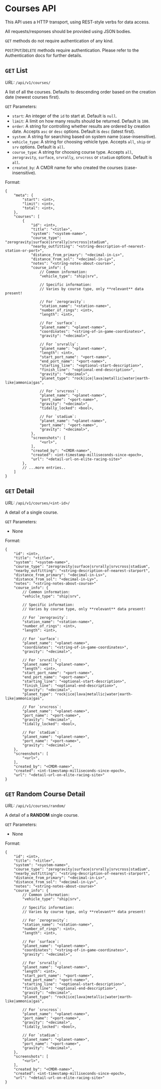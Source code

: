 # Courses API

This API uses a HTTP transport, using REST-style verbs for data access.

All requests/responses should be provided using JSON bodies.

`GET` methods do not require authentication of any kind.

`POST`/`PUT`/`DELETE` methods require authentication. Please refer to the
Authentication docs for further details.


## `GET` List

*URL:* `/api/v1/courses/`

A list of all the courses. Defaults to descending order based on the creation
date (newest courses first).

`GET` Parameters:

* `start`: An integer of the `id` to start at. Default is `null`.
* `limit`: A limit on how many results should be returned. Default is `100`.
* `order`: A string for controlling whether results are ordered by creation
    date. Accepts `asc` or `desc` options. Default is `desc` (latest
    first).
* `system`: A string for searching based on system name (case-insensitive).
* `vehicle_type`: A string for choosing vehicle type. Accepts `all`, `ship` or
    `srv` options. Default is `all`.
* `course_type`: A string for choosing course type. Accepts `all`, 
    `zerogravity`, `surface`, `srvrally`, `srvcross` or `stadium` options.
    Default is `all`.
* `created_by`: A CMDR name for who created the courses (case-insensitive).

Format:

    {
        "meta": {
            "start": <int>,
            "limit": <int>,
            "total": <int>,
        },
        "courses": [
            {
                "id": <int>,
                "title": "<title>",
                "system": "<system-name>",
                "course_type": "zerogravity|surface|srvrally|srvcross|stadium",
                "nearby_outfitting": "<string-description-of-nearest-station-or-port>",
                "distance_from_primary": "<decimal-in-Ls>",
                "distance_from_sol": "<decimal-in-Ly>",
                "notes": "<string-notes-about-course>",
                "course_info": {
                    // Common information:
                    "vehicle_type": "ship|srv",

                    // Specific information:
                    // Varies by course type, only **relevant** data present!

                    // For `zerogravity`:
                    "station_name": "<station-name>",
                    "number_of_rings": <int>,
                    "length": <int>,

                    // For `surface`:
                    "planet_name": "<planet-name>",
                    "coordinates": "<string-of-in-game-coordinates>",
                    "gravity": "<decimal>",

                    // For `srvrally`:
                    "planet_name": "<planet-name>",
                    "length": <int>,
                    "start_port_name": "<port-name>",
                    "end_port_name": "<port-name>",
                    "starting_line": "<optional-start-description>",
                    "finish_line": "<optional-end-description>",
                    "gravity": "<decimal>",
                    "planet_type": "rock|ice|lava|metallic|water|earth-like|ammonia|gas",

                    // For `srvcross`:
                    "planet_name": "<planet-name>",
                    "port_name": "<port-name>",
                    "gravity": "<decimal>",
                    "tidally_locked": <bool>,

                    // For `stadium`:
                    "planet_name": "<planet-name>",
                    "port_name": "<port-name>",
                    "gravity": "<decimal>",
                },
                "screenshots": [
                    "<url>",
                ],
                "created_by": "<CMDR-name>",
                "created": <int-timestamp-milliseconds-since-epoch>,
                "url": "<detail-url-on-elite-racing-site>"
            },
            // ...more entries..
        ]
    }


## `GET` Detail

*URL:* `/api/v1/courses/<int-id>/`

A detail of a single course.

`GET` Parameters:

* None

Format:

    {
        "id": <int>,
        "title": "<title>",
        "system": "<system-name>",
        "course_type": "zerogravity|surface|srvrally|srvcross|stadium",
        "nearby_outfitting": "<string-description-of-nearest-starport",
        "distance_from_primary": "<decimal-in-Ls>",
        "distance_from_sol": "<decimal-in-Ly>",
        "notes": "<string-notes-about-course>"
        "course_info": {
            // Common information:
            "vehicle_type": "ship|srv",

            // Specific information:
            // Varies by course type, only **relevant** data present!

            // For `zerogravity`:
            "station_name": "<station-name>",
            "number_of_rings": <int>,
            "length": <int>,

            // For `surface`:
            "planet_name": "<planet-name>",
            "coordinates": "<string-of-in-game-coordinates>",
            "gravity": "<decimal>",

            // For `srvrally`:
            "planet_name": "<planet-name>",
            "length": <int>,
            "start_port_name": "<port-name>",
            "end_port_name": "<port-name>",
            "starting_line": "<optional-start-description>",
            "finish_line": "<optional-end-description>",
            "gravity": "<decimal>",
            "planet_type": "rock|ice|lava|metallic|water|earth-like|ammonia|gas",

            // For `srvcross`:
            "planet_name": "<planet-name>",
            "port_name": "<port-name>",
            "gravity": "<decimal>",
            "tidally_locked": <bool>,

            // For `stadium`:
            "planet_name": "<planet-name>",
            "port_name": "<port-name>",
            "gravity": "<decimal>",
        },
        "screenshots": [
            "<url>",
        ],
        "created_by": "<CMDR-name>",
        "created": <int-timestamp-milliseconds-since-epoch>,
        "url": "<detail-url-on-elite-racing-site>"
    }


## `GET` Random Course Detail

*URL:* `/api/v1/courses/random/`

A detail of a **RANDOM** single course.

`GET` Parameters:

* None

Format:

    {
        "id": <int>,
        "title": "<title>",
        "system": "<system-name>",
        "course_type": "zerogravity|surface|srvrally|srvcross|stadium",
        "nearby_outfitting": "<string-description-of-nearest-starport",
        "distance_from_primary": "<decimal-in-Ls>",
        "distance_from_sol": "<decimal-in-Ly>",
        "notes": "<string-notes-about-course>"
        "course_info": {
            // Common information:
            "vehicle_type": "ship|srv",

            // Specific information:
            // Varies by course type, only **relevant** data present!

            // For `zerogravity`:
            "station_name": "<station-name>",
            "number_of_rings": <int>,
            "length": <int>,

            // For `surface`:
            "planet_name": "<planet-name>",
            "coordinates": "<string-of-in-game-coordinates>",
            "gravity": "<decimal>",

            // For `srvrally`:
            "planet_name": "<planet-name>",
            "length": <int>,
            "start_port_name": "<port-name>",
            "end_port_name": "<port-name>",
            "starting_line": "<optional-start-description>",
            "finish_line": "<optional-end-description>",
            "gravity": "<decimal>",
            "planet_type": "rock|ice|lava|metallic|water|earth-like|ammonia|gas",

            // For `srvcross`:
            "planet_name": "<planet-name>",
            "port_name": "<port-name>",
            "gravity": "<decimal>",
            "tidally_locked": <bool>,

            // For `stadium`:
            "planet_name": "<planet-name>",
            "port_name": "<port-name>",
            "gravity": "<decimal>",
        },
        "screenshots": [
            "<url>",
        ],
        "created_by": "<CMDR-name>",
        "created": <int-timestamp-milliseconds-since-epoch>,
        "url": "<detail-url-on-elite-racing-site>"
    }
